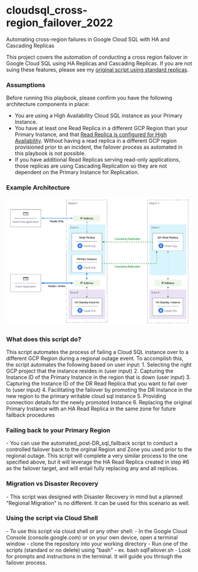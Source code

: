 # cloudsql_cross-region_failover_2022
Automating cross-region failures in Google Cloud SQL with HA and Cascading Replicas

This project covers the automation of conducting a cross region failover in Google Cloud SQL using HA Replicas and Cascading Replicas. If you are not suing these features, please see my <a href="https://github.com/wapfel20/cloudsql_cross-region_failover">original script using standard replicas</a>.

<h3>Assumptions</h3>

Before running this playbook, please confirm you have the following architecture components in place:
- You are using a High Availability Cloud SQL instance as your Primary Instance.
- You have at least one Read Replica in a different GCP Region than your Primary Instance, and that <a href="https://cloud.google.com/sql/docs/mysql/high-availability#read_replicas">Read Replica is configured for High Availability</a>. Without having a read replica in a different GCP region provisioned prior to an incident, the failover process as automated in this playbook is not possible.
- If you have additional Read Replicas serving read-only applications, those replicas are using Cascading Replication so they are not dependent on the Primary Instance for Replication.

<h3>Example Architecture</h3>
<img alt="PNG" src="https://github.com/wapfel20/cloudsql_cross-region_failover_2022/blob/main/ExampleArchitecture.png" />

<h3>What does this script do?</h3>
This script automates the process of failing a Cloud SQL instance over to a different GCP Region during a regional outage event. To accomplish this, the script automates the following based on user input:
 1. Selecting the right GCP project that the instance resides in (user input)
 2. Capturing the Instance ID of the Primary Instance in the region that is down (user input)
 3. Capturing the Instance ID of the DR Read Replica that you want to fail over to (user input)
 4. Facilitating the failover by promoting the DR Instance in the new region to the primary writable cloud sql instance
 5. Providing connection details for the newly promoted Instance
 6. Replacing the original Primary Instance with an HA Read Replica in the same zone for future failback procedures
  
<h3>Failing back to your Primary Region</h3>
  - You can use the automated_post-DR_sql_failback script to conduct a controlled failover back to the orginal Region and Zone you used prior to the regional outage. This script will complete a very similar process to the one specified above, but it will leverage the HA Read Replica created in step #6 as the failover target, and will entail fully replacing any and all replicas.
  
<h3>Migration vs Disaster Recovery</h3>
  - This script was designed with Disaster Recovery in mind but a planned "Regional Migration" is no different. It can be used for this scenario as well.
  
<h3>Using the script via Cloud Shell</h3>
  - To use this script via cloud shell or any other shell:
    - In the Google Cloud Console (console.google.com) or on your own device, open a terminal window
    - clone the repository into your working directory
    - Run one of the scripts (standard or no delete) using "bash" - ex. bash sqlFailover.sh
    - Look for prompts and instructions in the terminal. It will guide you through the failover process.
